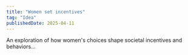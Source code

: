```yaml
---
title: "Women set incentives"
tag: "Idea"
publishedDate: 2025-04-11
---
```


An exploration of how women's choices shape societal incentives and behaviors...